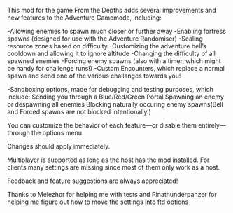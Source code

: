 This mod for the game From the Depths adds several improvements and new features to the Adventure Gamemode, including:

-Allowing enemies to spawn much closer or further away
-Enabling fortress spawns (designed for use with the Adventure Randomiser)
-Scaling resource zones based on difficulty
-Customizing the adventure bell’s cooldown and allowing it to ignore altitude
-Changing the difficulty of all spawned enemies
-Forcing enemy spawns (also with a timer, which might be handy for challenge runs!)
-Custom Encounters, which replace a normal spawn and send one of the various challanges towards you!

-Sandboxing options, made for debugging and testing purposes, which include:
Sending you through a Blue/Red/Green Portal
Spawning an enemy or despawning all enemies
Blocking naturally occuring enemy spawns(Bell and Forced spawns are not blocked intentionally.)

You can customize the behavior of each feature—or disable them entirely—through the options menu.

Changes should apply immediately.

Multiplayer is supported as long as the host has the mod installed. For clients many settings are missing since most of them only work as a host.

Feedback and feature suggestions are always appreciated!

Thanks to Melezhor for helping me with tests and Rinathunderpanzer for helping me figure out how to move the settings into ftd options
